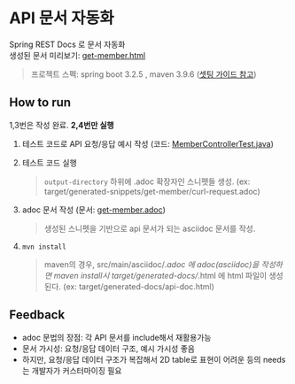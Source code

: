 # API 문서 자동화
Spring REST Docs 로 문서 자동화  
생성된 문서 미리보기: [get-member.html](https://htmlpreview.github.io/?https://github.com/kimhanui/docs-automation/blob/main/result-docs/get-member.html)

> 프로젝트 스펙: spring boot 3.2.5 , maven 3.9.6 ([셋팅 가이드 참고](https://berrrrr.github.io/programming/2021/01/24/how-to-use-spring-rest-docs/))

## How to run
1,3번은 작성 완료. **2,4번만 실행**
1) 테스트 코드로 API 요청/응답 예시 작성 (코드: [MemberControllerTest.java](src%2Ftest%2Fjava%2Forg%2Fexample%2FMemberControllerTest.java)[](src/main/test/org/example/member/MemberControllerTest.class))  

2) 테스트 코드 실행
   > `output-directory` 하위에 .adoc 확장자인 스니펫들 생성. (ex: target/generated-snippets/get-member/curl-request.adoc)

3) adoc 문서 작성 (문서: [get-member.adoc](src%2Fasciidoc%2Fget-member.adoc))
   > 생성된 스니펫을 기반으로 api 문서가 되는 asciidoc 문서를 작성.
   
4) `mvn install`
   > maven의 경우, src/main/asciidoc/*.adoc 에 adoc(asciidoc)을 작성하면 maven install시 target/generated-docs/*.html 에 html 파일이 생성된다. (ex: target/generated-docs/api-doc.html)

## Feedback
- adoc 문법의 장점: 각 API 문서를 include해서 재활용가능
- 문서 가시성: 요청/응답 데이터 구조, 예시 가시성 좋음
- 하지만, 요청/응답 데이터 구조가 복잡해서 2D table로 표현이 어려운 등의 needs는 개발자가 커스터마이징 필요